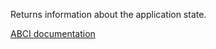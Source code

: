 Returns information about the application state.

[ABCI documentation](https://docs.cometbft.com/v1.0/spec/abci/abci++_methods#info)
